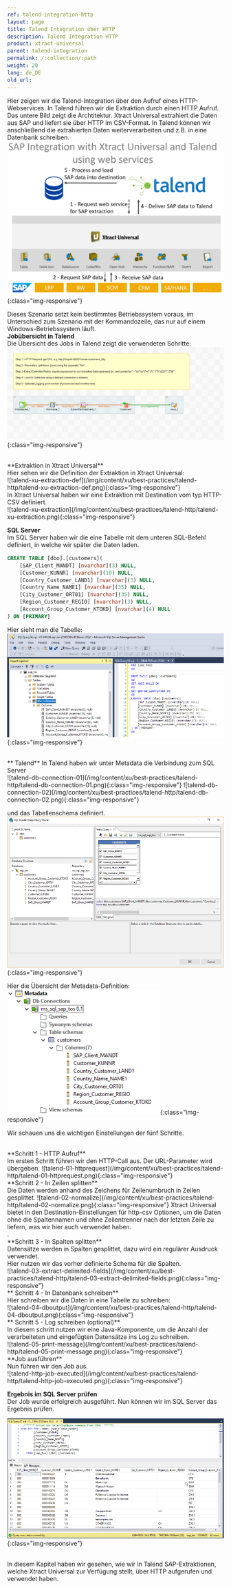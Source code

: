 ```yaml
---
ref: talend-integration-http
layout: page
title: Talend Integration über HTTP
description: Talend Integration HTTP
product: xtract-universal
parent: talend-integration
permalink: /:collection/:path
weight: 20
lang: de_DE
old_url: 
---
```


Hier zeigen wir die Talend-Integration über den Aufruf eines HTTP-Webservices.
In Talend führen wir die Extraktion durch einen HTTP Aufruf. 
Das untere Bild zeigt die Archtitektur. Xtract Universal extrahiert die Daten aus SAP und liefert sie über HTTP im CSV-Format.
In Talend können wir anschließend die extrahierten Daten weiterverarbeiten und z.B. in eine Datenbank schreiben.
![talend-http-architecture](/img/content/xu/best-practices/talend-http/talend-http-architecture.png){:class="img-responsive"}

Dieses Szenario setzt kein bestimmtes Betriebssystem voraus, im Unterschied zum Szenario mit der Kommandozeile, das nur auf einem Windows-Betriebssystem läuft.
<br>
**Jobübersicht in Talend**<br>
Die Übersicht des Jobs in Talend zeigt die verwendeten Schritte:<br>
![talend-00-job-overview](/img/content/xu/best-practices/talend-http/talend-00-job-overview.png){:class="img-responsive"}

<br>
**Extraktion in Xtract Universal**<br>
Hier sehen wir die Definition der Extraktion in Xtract Universal: <br> 
![talend-xu-extraction-def](/img/content/xu/best-practices/talend-http/talend-xu-extraction-def.png){:class="img-responsive"}
<br>
In Xtract Universal haben wir eine Extraktion mit Destination vom typ HTTP-CSV definiert. <br>
![talend-xu-extraction](/img/content/xu/best-practices/talend-http/talend-xu-extraction.png){:class="img-responsive"}
<br>

**SQL Server** <br>
Im SQL Server haben wir die eine Tabelle mit dem unteren SQL-Befehl definiert, in welche wir später die Daten laden. 

```sql
CREATE TABLE [dbo].[customers](
	[SAP_Client_MANDT] [nvarchar](3) NULL,
	[Customer_KUNNR] [nvarchar](10) NULL,
	[Country_Customer_LAND1] [nvarchar](3) NULL,
	[Country_Name_NAME1] [nvarchar](35) NULL,
	[City_Customer_ORT01] [nvarchar](35) NULL,
	[Region_Customer_REGIO] [nvarchar](3) NULL,
	[Account_Group_Customer_KTOKD] [nvarchar](4) NULL
) ON [PRIMARY]
```
Hier sieht man die Tabelle:<br>
![talend-mssql-schema](/img/content/xu/best-practices/talend-http/talend-mssql-schema.png){:class="img-responsive"}

<br>
** Talend**
In Talend haben wir unter Metadata die Verbindung zum SQL Server 
<br>
![talend-db-connection-01](/img/content/xu/best-practices/talend-http/talend-db-connection-01.png){:class="img-responsive"}
![talend-db-connection-02](/img/content/xu/best-practices/talend-http/talend-db-connection-02.png){:class="img-responsive"}

und das Tabellenschema definiert. <br>
![talend-db-schema](/img/content/xu/best-practices/talend-http/talend-db-schema.png){:class="img-responsive"}

Hier die Übersicht der Metadata-Definition:<br>
![talend-db-metadata](/img/content/xu/best-practices/talend-http/talend-db-metadata.png){:class="img-responsive"}

Wir schauen uns die wichtigen Einstellungen der fünf Schritte.

<br>
**Schritt 1 - HTTP Aufruf**<br>
Im ersten Schritt führen wir den HTTP-Call aus. Der URL-Parameter wird übergeben. 
![talend-01-httprequest](/img/content/xu/best-practices/talend-http/talend-01-httprequest.png){:class="img-responsive"}

<br>
**Schritt 2 - In Zeilen splitten**<br>
Die Daten werden anhand des Zeichens für Zeilenumbruch in Zeilen gesplittet. 
![talend-02-normalize](/img/content/xu/best-practices/talend-http/talend-02-normalize.png){:class="img-responsive"}
Xtract Universal bietet in den Destination-Einstellungen für http-csv Optionen, um die Daten ohne die Spaltennamen und ohne Zeilentrenner nach der letzten Zeile zu liefern, was wir hier auch verwendet haben.<br>.

<br>
**Schritt 3 - In Spalten splitten**<br>
Datensätze werden in Spalten gesplittet, dazu wird ein regulärer Ausdruck verwendet. <br>
Hier nutzen wir das vorher definierte Schema für die Spalten.<br>
![talend-03-extract-delimited-fields](/img/content/xu/best-practices/talend-http/talend-03-extract-delimited-fields.png){:class="img-responsive"}

<br>
** Schritt 4 - In Datenbank schreiben**<br>
Hier schreiben wir die Daten in eine Tabelle zu schreiben:<br>
![talend-04-dboutput](/img/content/xu/best-practices/talend-http/talend-04-dboutput.png){:class="img-responsive"}

<br>
** Schritt 5 - Log schreiben (optional)**<br>
In diesem schritt nutzen wir eine Java-Komponente, um die Anzahl der verarbeiteten und eingefügten Datensätze ins Log zu schreiben. <br>
![talend-05-print-message](/img/content/xu/best-practices/talend-http/talend-05-print-message.png){:class="img-responsive"}

<br>
**Job ausführen**<br>
Nun führen wir den Job aus. <br>
![talend-http-job-executed](/img/content/xu/best-practices/talend-http/talend-http-job-executed.png){:class="img-responsive"}

**Ergebnis im SQL Server prüfen**<br>
Der Job wurde erfolgreich ausgeführt. Nun können wir im SQL Server das Ergebnis prüfen.<br>

![talend-mssql-result](/img/content/xu/best-practices/talend-http/talend-mssql-result.png){:class="img-responsive"}

<br>
In diesem Kapitel haben wir gesehen, wie wir in Talend SAP-Extraktionen, welche Xtract Universal zur Verfügung stellt, über HTTP aufgerufen und verwendet haben.<br>